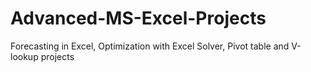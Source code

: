 # Advanced-MS-Excel-Projects
Forecasting in Excel, Optimization with Excel Solver, Pivot table and V-lookup projects
